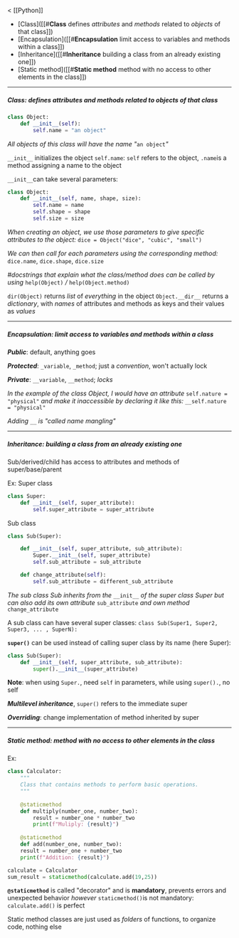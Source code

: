 < [[Python]]

- [Class]([[#**Class** defines *attributes* and *methods* related to *objects* of that class]])
- [Encapsulation]([[#**Encapsulation** limit access to variables and methods within a class]])
- [Inheritance]([[#**Inheritance** building a class from an already existing one]])
- [Static method]([[#**Static method** method with no access to other elements in the class]])
___
##### **Class**: defines *attributes* and *methods* related to *objects* of that class

```python
class Object:
	def __init__(self):
		self.name = "an object"
```
*All objects of this class will have the name "*`an object`*"*

`__init__` initializes the object
`self.name`: `self` refers to the object, `.name`is a method assigning a name to the object

`__init__`can take several parameters:
```python
class Object:	
	def __init__(self, name, shape, size):
		self.name = name
		self.shape = shape
		self.size = size
```

*When creating an object, we use those parameters to give specific attributes to the object:*
`dice = Object("dice", "cubic", "small")`

*We can then call for each parameters using the corresponding method:*
`dice.name`, `dice.shape`, `dice.size`

*\#docstrings that explain what the class/method does can be called by using* `help(Object)` */* `help(Object.method)`

`dir(Object)` returns *list* of *everything* in the object
`Object.__dir__` returns a *dictionary*, with *names* of attributes and methods as keys and their values as *values*
___
##### **Encapsulation**: limit access to variables and methods within a class

***Public***: default, anything goes

***Protected***: `_variable`,  `_method`; just a *convention*, won't actually lock

***Private***: `__variable`, `__method`; *locks*

*In the example of the class Object, I would have an attribute*
`self.nature = "physical"`
*and make it inaccessible by declaring it like this:*
`__self.nature = "physical"`

*Adding* `__` *is "called name mangling"*
___
##### **Inheritance**: building a class from an already existing one

Sub/derived/child has access to attributes and methods of super/base/parent

Ex:
Super class
```python
class Super:
    def __init__(self, super_attribute):
        self.super_attribute = super_attribute
```

Sub class
```python
class Sub(Super):

    def __init__(self, super_attribute, sub_attribute):
        Super.__init__(self, super_attribute)
        self.sub_attribute = sub_attribute

    def change_attribute(self):
        self.sub_attribute = different_sub_attribute
```

*The sub class Sub inherits from the* `__init__` *of the super class Super*
*but can also add its own attribute* `sub_attribute` *and own method* `change_attribute`

A sub class can have several super classes:
`class Sub(Super1, Super2, Super3, ... , SuperN):`

**`super()`** can be used instead of calling super class by its name (here Super):
```python
class Sub(Super):
    def __init__(self, super_attribute, sub_attribute):
        super().__init__(super_attribute)
```

**Note**: when using `Super.`, need `self` in parameters, while using `super().`, no self

***Multilevel inheritance***, `super()` refers to the immediate super

***Overriding***: change implementation of method inherited by super
___
##### **Static method**: method with no access to other elements in the class

Ex:
```python
class Calculator:
	"""
	Class that contains methods to perform basic operations.
	"""
	
	@staticmethod
	def multiply(number_one, number_two):
		result = number_one * number_two
		print(f"Muliply: {result}")
		
	@staticmethod
	def add(number_one, number_two):
	result = number_one + number_two
	print(f"Addition: {result}")

calculate = Calculator
sum_result = staticmethod(calculate.add(19,25))
```

**`@staticmethod`** is called "decorator" and is **mandatory**, prevents errors and unexpected behavior
*however*
`staticmethod()`is not mandatory: `calculate.add()` is perfect

Static method classes are just used as *folders* of functions, to organize code, nothing else